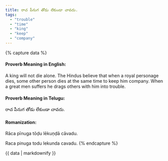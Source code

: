 ```yaml
---
title: రాచ పీనుగ తోడు లేకుండా చావదు.
tags:
  - "trouble"
  - "time"
  - "king"
  - "keep"
  - "company"
---
```


{% capture data %}
#### Proverb Meaning in English:
A king will not die alone.
The Hindus believe that when a royal personage dies, some other person dies at the same time to keep him company.
When a great men suffers he drags others with him into trouble.

#### Proverb Meaning in Telugu:
రాచ పీనుగ తోడు లేకుండా చావదు.

#### Romanization:
Rāca pīnuga tōḍu lēkuṇḍā cāvadu.

Raca pinuga todu lekunda cavadu.
{% endcapture %}

{{ data | markdownify }}

